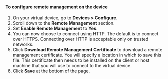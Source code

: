 
#### <a name="to-configure-remote-management-on-the-device"></a>To configure remote management on the device
1. On your virtual device, go to **Devices > Configure**.
2. Scroll down to the **Remote Management** section.
3. Set **Enable Remote Management** to **Yes**.
4. You can now choose to connect using HTTP. The default is to connect over HTTPS. Connecting over HTTP is acceptable only on trusted networks.
5. Click **Download Remote Management Certificate** to download a remote management certificate. You will specify a location in which to save this file. This certificate then needs to be installed on the client or host machine that you will use to connect to the virtual device.
6. Click **Save** at the bottom of the page.


